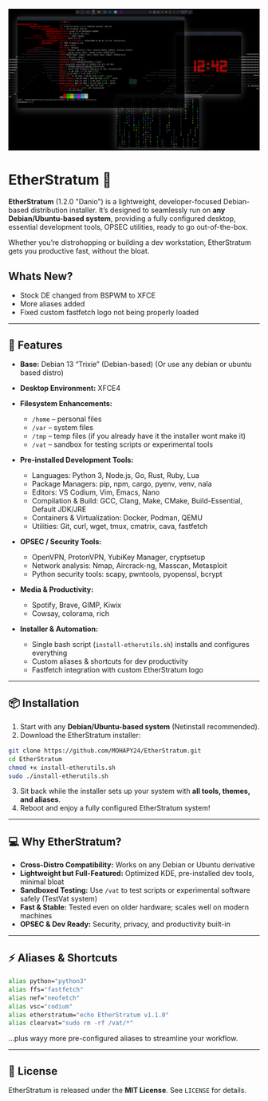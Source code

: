 ![example_photo](Screenshot_20251003_124204-1.png)

# EtherStratum 🌠

**EtherStratum** (1.2.0 "Danio") is a lightweight, developer-focused Debian-based distribution installer. It’s designed to seamlessly run on **any Debian/Ubuntu-based system**, providing a fully configured desktop, essential development tools, OPSEC utilities, ready to go out-of-the-box.

Whether you’re distrohopping or building a dev workstation, EtherStratum gets you productive fast, without the bloat.

## Whats New?
* Stock DE changed from BSPWM to XFCE
* More aliases added
* Fixed custom fastfetch logo not being properly loaded


---

## 🚀 Features

* **Base:** Debian 13 “Trixie” (Debian-based) (Or use any debian or ubuntu based distro)

* **Desktop Environment:** XFCE4

* **Filesystem Enhancements:**

  * `/home` – personal files
  * `/var` – system files
  * `/tmp` – temp files (if you already have it the installer wont make it)
  * `/vat` – sandbox for testing scripts or experimental tools

* **Pre-installed Development Tools:**

  * Languages: Python 3, Node.js, Go, Rust, Ruby, Lua
  * Package Managers: pip, npm, cargo, pyenv, venv, nala
  * Editors: VS Codium, Vim, Emacs, Nano
  * Compilation & Build: GCC, Clang, Make, CMake, Build-Essential, Default JDK/JRE
  * Containers & Virtualization: Docker, Podman, QEMU
  * Utilities: Git, curl, wget, tmux, cmatrix, cava, fastfetch

* **OPSEC / Security Tools:**

  * OpenVPN, ProtonVPN, YubiKey Manager, cryptsetup
  * Network analysis: Nmap, Aircrack-ng, Masscan, Metasploit
  * Python security tools: scapy, pwntools, pyopenssl, bcrypt

* **Media & Productivity:**

  * Spotify, Brave, GIMP, Kiwix
  * Cowsay, colorama, rich

* **Installer & Automation:**

  * Single bash script (`install-etherutils.sh`) installs and configures everything
  * Custom aliases & shortcuts for dev productivity
  * Fastfetch integration with custom EtherStratum logo

---

## 📦 Installation

1. Start with any **Debian/Ubuntu-based system** (Netinstall recommended).
2. Download the EtherStratum installer:

```bash
git clone https://github.com/MOHAPY24/EtherStratum.git
cd EtherStratum
chmod +x install-etherutils.sh
sudo ./install-etherutils.sh
```

3. Sit back while the installer sets up your system with **all tools, themes, and aliases**.
4. Reboot and enjoy a fully configured EtherStratum system!

---

## 💻 Why EtherStratum?

* **Cross-Distro Compatibility:** Works on any Debian or Ubuntu derivative
* **Lightweight but Full-Featured:** Optimized KDE, pre-installed dev tools, minimal bloat
* **Sandboxed Testing:** Use `/vat` to test scripts or experimental software safely (TestVat system)
* **Fast & Stable:** Tested even on older hardware; scales well on modern machines
* **OPSEC & Dev Ready:** Security, privacy, and productivity built-in

---

## ⚡ Aliases & Shortcuts

```bash
alias python="python3"
alias ffs="fastfetch"
alias nef="neofetch"
alias vsc="codium"
alias etherstratum="echo EtherStratum v1.1.0"
alias clearvat="sudo rm -rf /vat/*"
```

…plus wayy more pre-configured aliases to streamline your workflow.

---

## 📜 License

EtherStratum is released under the **MIT License**. See `LICENSE` for details.
